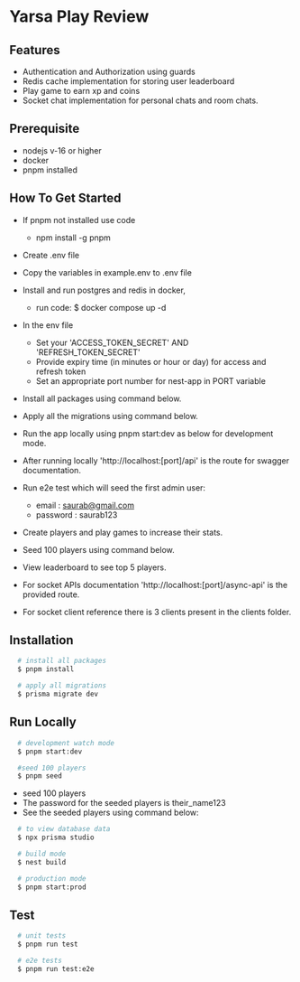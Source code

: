 
# Yarsa Play Review

## Features

- Authentication and Authorization using guards
- Redis cache implementation for storing user leaderboard
- Play game to earn xp and coins
- Socket chat implementation for personal chats and room chats.


## Prerequisite

- nodejs v-16 or higher
- docker
- pnpm installed

## How To Get Started

- If pnpm not installed use code
    - npm install -g pnpm
- Create .env file
- Copy the variables in example.env to .env file
- Install and run postgres and redis in docker,
    - run code: $ docker compose up -d

- In the env file
    - Set your 'ACCESS_TOKEN_SECRET' AND 'REFRESH_TOKEN_SECRET'
    - Provide expiry time (in minutes or hour or day) for access and refresh token
    - Set an appropriate port number for nest-app in PORT variable


- Install all packages using command below.
- Apply all the migrations using command below.
- Run the app locally using pnpm start:dev as below for development mode.

- After running locally 'http://localhost:[port]/api' is the route for swagger documentation.
- Run e2e test which will seed the first admin user:
    - email : saurab@gmail.com
    - password : saurab123
- Create players and play games to increase their stats.
- Seed 100 players using command below.
- View leaderboard to see top 5 players.
- For socket APIs documentation 'http://localhost:[port]/async-api' is the provided route.
- For socket client reference there is 3 clients present in the clients folder.

## Installation

```bash
  # install all packages
  $ pnpm install
```

```bash
  # apply all migrations
  $ prisma migrate dev
```



## Run Locally


```bash
  # development watch mode
  $ pnpm start:dev
```

```bash
  #seed 100 players
  $ pnpm seed
  ````
- seed 100 players
- The password for the seeded players is their_name123
- See the seeded players using command below:

```bash
  # to view database data
  $ npx prisma studio
  ````

```bash
  # build mode
  $ nest build
```

```bash
  # production mode
  $ pnpm start:prod
```





## Test

```bash
  # unit tests
  $ pnpm run test
```

```bash
  # e2e tests
  $ pnpm run test:e2e
```

